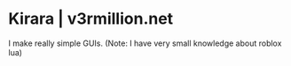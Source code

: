 # Kirara | v3rmillion.net
I make really simple GUIs.
(Note: I have very small knowledge about roblox lua)
